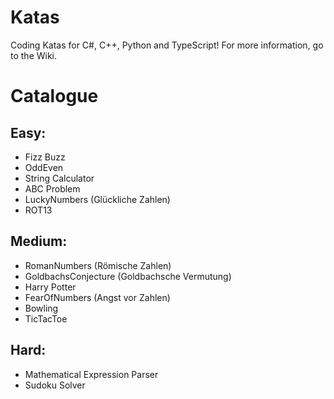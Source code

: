 # Katas

Coding Katas for C#, C++, Python and TypeScript! For more information, go to the Wiki.


# Catalogue

Easy:
--------------
* Fizz Buzz
* OddEven
* String Calculator
* ABC Problem
* LuckyNumbers (Glückliche Zahlen)
* ROT13

Medium:
--------------
* RomanNumbers (Römische Zahlen)
* GoldbachsConjecture (Goldbachsche Vermutung)
* Harry Potter
* FearOfNumbers (Angst vor Zahlen)
* Bowling
* TicTacToe

Hard:
--------------
* Mathematical Expression Parser
* Sudoku Solver
